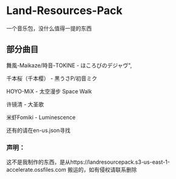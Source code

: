 # Land-Resources-Pack
一个音乐包，没什么值得一提的东西

## 部分曲目

舞風-Maikaze/時音-TOKINE - ほころびのデジャヴ",

千本桜（千本樱） - 黒うさP/初音ミク

HOYO-MiX - 太空漫步 Space Walk

许镜清 - 大圣歌

米虾Fomiki - Luminescence

还有的请在en-us.json寻找
 ### 声明：
这不是我制作的东西，是从https://landresourcepack.s3-us-east-1-accelerate.ossfiles.com 搬运的，如有侵权请联系删除


